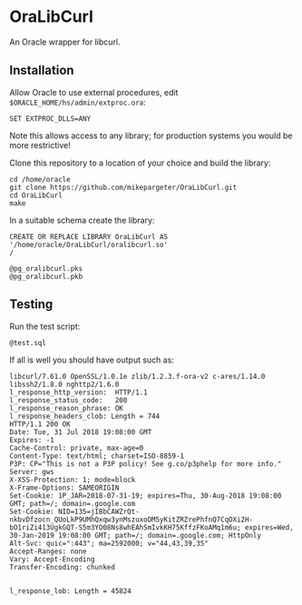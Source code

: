 # OraLibCurl

An Oracle wrapper for libcurl.

## Installation

Allow Oracle to use external procedures, edit `$ORACLE_HOME/hs/admin/extproc.ora`:

```
SET EXTPROC_DLLS=ANY
```

Note this allows access to any library; for production systems you would be more restrictive!

Clone this repository to a location of your choice and build the library:

```
cd /home/oracle
git clone https://github.com/mikepargeter/OraLibCurl.git
cd OraLibCurl
make
```

In a suitable schema create the library:

```
CREATE OR REPLACE LIBRARY OraLibCurl AS '/home/oracle/OraLibCurl/oralibcurl.so'
/

@pg_oralibcurl.pks
@pg_oralibcurl.pkb
```

## Testing

Run the test script:

```
@test.sql
```

If all is well you should have output such as:

```
libcurl/7.61.0 OpenSSL/1.0.1e zlib/1.2.3.f-ora-v2 c-ares/1.14.0 libssh2/1.8.0 nghttp2/1.6.0
l_response_http_version:  HTTP/1.1
l_response_status_code:   200
l_response_reason_phrase: OK
l_response_headers_clob: Length = 744
HTTP/1.1 200 OK
Date: Tue, 31 Jul 2018 19:08:00 GMT
Expires: -1
Cache-Control: private, max-age=0
Content-Type: text/html; charset=ISO-8859-1
P3P: CP="This is not a P3P policy! See g.co/p3phelp for more info."
Server: gws
X-XSS-Protection: 1; mode=block
X-Frame-Options: SAMEORIGIN
Set-Cookie: 1P_JAR=2018-07-31-19; expires=Thu, 30-Aug-2018 19:08:00 GMT; path=/; domain=.google.com
Set-Cookie: NID=135=jIBbCAWZrQt-nkbvDfzocn_QUoLkP9UMhQxqw3ynMszuxoDM5yKitZRZrePhfnQ7CqOXi2H-bO1riZi413UgkGQT-S5m3YO08Ns8whEAhSmIvkKH75KffzFKoAMq1m6u; expires=Wed, 30-Jan-2019 19:08:00 GMT; path=/; domain=.google.com; HttpOnly
Alt-Svc: quic=":443"; ma=2592000; v="44,43,39,35"
Accept-Ranges: none
Vary: Accept-Encoding
Transfer-Encoding: chunked


l_response_lob: Length = 45824
```
